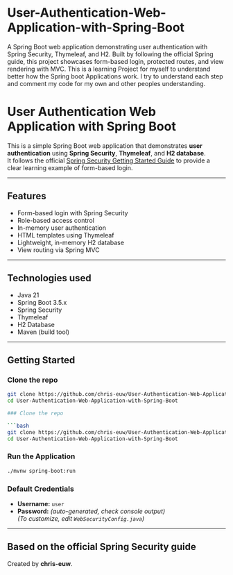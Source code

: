 # User-Authentication-Web-Application-with-Spring-Boot
A Spring Boot web application demonstrating user authentication with Spring Security, Thymeleaf, and H2. Built by following the official Spring guide, this project showcases form-based login, protected routes, and view rendering with MVC.
This is a learning Project for myself to understand better how the Spring boot Applications work. I try to understand each step and comment my code for my own and other peoples understanding.

# User Authentication Web Application with Spring Boot

This is a simple Spring Boot web application that demonstrates **user authentication** using **Spring Security**, **Thymeleaf**, and **H2 database**.  
It follows the official [Spring Security Getting Started Guide](https://spring.io/guides/gs/securing-web/) to provide a clear learning example of form-based login.

---

## Features

-  Form-based login with Spring Security
-  Role-based access control
-  In-memory user authentication
-  HTML templates using Thymeleaf
-  Lightweight, in-memory H2 database
-  View routing via Spring MVC

---

## Technologies used

- Java 21
- Spring Boot 3.5.x
- Spring Security
- Thymeleaf
- H2 Database
- Maven (build tool)

---

## Getting Started

###  Clone the repo
```bash
git clone https://github.com/chris-euw/User-Authentication-Web-Application-with-Spring-Boot.git
cd User-Authentication-Web-Application-with-Spring-Boot

### Clone the repo

```bash
git clone https://github.com/chris-euw/User-Authentication-Web-Application-with-Spring-Boot.git
cd User-Authentication-Web-Application-with-Spring-Boot
```

### Run the Application

```bash
./mvnw spring-boot:run
```

### Default Credentials

- **Username:** `user`  
- **Password:** *(auto-generated, check console output)*  
  *(To customize, edit `WebSecurityConfig.java`)*

---

## Based on the official Spring Security guide  
Created by **chris-euw**.

